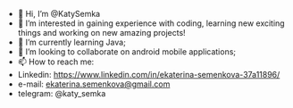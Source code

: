 - 👋 Hi, I’m @KatySemka
- 👀 I’m interested in gaining experience with coding, learning new exciting things and working on new amazing projects!
- 🌱 I’m currently learning Java;
- 💞️ I’m looking to collaborate on android mobile applications;
- 📫 How to reach me: 
- Linkedin: https://www.linkedin.com/in/ekaterina-semenkova-37a11896/
- e-mail: ekaterina.semenkova@gmail.com
- telegram: @katy_semka

<!---
KatySemka/KatySemka is a ✨ special ✨ repository because its `README.md` (this file) appears on your GitHub profile.
You can click the Preview link to take a look at your changes.
--->
